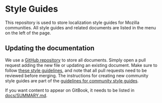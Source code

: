 # Style Guides

This repository is used to store localization style guides for Mozilla communities. All style guides and related documents are listed in the menu on the left of the page.

## Updating the documentation

We use a [GitHub repository](https://github.com/mozilla-l10n/styleguides/) to store all documents. Simply open a pull request adding the new file or updating an existing document. Make sure to follow [these style guidelines](https://github.com/mozilla-l10n/documentation/blob/master/src/misc/documentation_styleguide.md), and note that all pull requests need to be reviewed before merging. The instructions for creating new community style guides are part of the [guidelines for community style guides](guidelines/).

If you want content to appear on GitBook, it needs to be listed in [docs/SUMMARY.md](https://github.com/mozilla-l10n/styleguides/blob/master/docs/SUMMARY.md).
